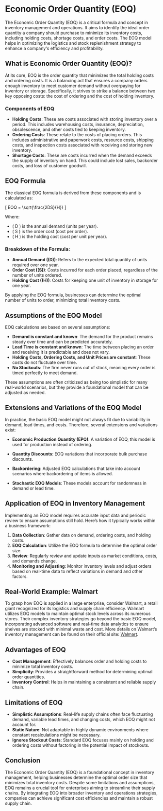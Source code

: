 # Economic Order Quantity (EOQ)

The Economic Order Quantity (EOQ) is a critical formula and concept in inventory management and operations. It aims to identify the ideal order quantity a company should purchase to minimize its inventory costs, including holding costs, shortage costs, and order costs. The EOQ model helps in optimizing the logistics and stock replenishment strategy to enhance a company's efficiency and profitability.

## What is Economic Order Quantity (EOQ)?

At its core, EOQ is the order quantity that minimizes the total holding costs and ordering costs. It is a balancing act that ensures a company orders enough inventory to meet customer demand without overpaying for inventory or storage. Specifically, it strives to strike a balance between two key opposing costs: the cost of ordering and the cost of holding inventory.

### Components of EOQ
- **Holding Costs**: These are costs associated with storing inventory over a period. This includes warehousing costs, insurance, depreciation, obsolescence, and other costs tied to keeping inventory.
- **Ordering Costs**: These relate to the costs of placing orders. This includes administrative and paperwork costs, resource costs, shipping costs, and inspection costs associated with receiving and storing new inventory.
- **Shortage Costs**: These are costs incurred when the demand exceeds the supply of inventory on hand. This could include lost sales, backorder costs, and loss of customer goodwill.

## EOQ Formula

The classical EOQ formula is derived from these components and is calculated as:

\[ EOQ = \sqrt{\frac{2DS}{H}} \]

Where:
- \( D \) is the annual demand (units per year).
- \( S \) is the order cost (cost per order).
- \( H \) is the holding cost (cost per unit per year).

### Breakdown of the Formula:
- **Annual Demand (\(D\))**: Refers to the expected total quantity of units required over one year.
- **Order Cost (\(S\))**: Costs incurred for each order placed, regardless of the number of units ordered.
- **Holding Cost (\(H\))**: Costs for keeping one unit of inventory in storage for one year.

By applying the EOQ formula, businesses can determine the optimal number of units to order, minimizing total inventory costs.

## Assumptions of the EOQ Model

EOQ calculations are based on several assumptions:
- **Demand is constant and known**: The demand for the product remains steady over time and can be predicted accurately.
- **Lead Time is constant and known**: The time between placing an order and receiving it is predictable and does not vary.
- **Holding Costs, Ordering Costs, and Unit Prices are constant**: These costs do not fluctuate over time.
- **No Stockouts**: The firm never runs out of stock, meaning every order is timed perfectly to meet demand.
  
These assumptions are often criticized as being too simplistic for many real-world scenarios, but they provide a foundational model that can be adjusted as needed.

## Extensions and Variations of the EOQ Model

In practice, the basic EOQ model might not always fit due to variability in demand, lead times, and costs. Therefore, several extensions and variations exist:

- **Economic Production Quantity (EPQ)**: A variation of EOQ, this model is used for production instead of ordering.
  
- **Quantity Discounts**: EOQ variations that incorporate bulk purchase discounts.
  
- **Backordering**: Adjusted EOQ calculations that take into account scenarios where backordering of items is allowed.
  
- **Stochastic EOQ Models**: These models account for randomness in demand or lead time.

## Application of EOQ in Inventory Management

Implementing an EOQ model requires accurate input data and periodic review to ensure assumptions still hold. Here’s how it typically works within a business framework:

1. **Data Collection**: Gather data on demand, ordering costs, and holding costs.
2. **EOQ Calculation**: Utilize the EOQ formula to determine the optimal order size.
3. **Review**: Regularly review and update inputs as market conditions, costs, and demands change.
4. **Monitoring and Adjusting**: Monitor inventory levels and adjust orders based on real-time data to reflect variations in demand and other factors.

## Real-World Example: Walmart

To grasp how EOQ is applied in a large enterprise, consider Walmart, a retail giant recognized for its logistics and supply chain efficiency. Walmart utilizes EOQ models to maintain optimal stock levels across its numerous stores. Their complex inventory strategies go beyond the basic EOQ model, incorporating advanced software and real-time data analytics to ensure shelves are stocked with minimal waste and cost. More details on Walmart’s inventory management can be found on their official site: [Walmart](https://corporate.walmart.com).

## Advantages of EOQ

- **Cost Management**: Effectively balances order and holding costs to minimize total inventory costs.
- **Simplicity**: Provides a straightforward method for determining optimal order quantities.
- **Inventory Control**: Helps in maintaining a consistent and reliable supply chain.
  
## Limitations of EOQ

- **Simplistic Assumptions**: Real-life supply chains often face fluctuating demand, variable lead times, and changing costs, which EOQ might not account for.
- **Static Nature**: Not adaptable in highly dynamic environments where constant recalculations might be necessary.
- **Ignores Stockout Costs**: Standard EOQ focuses mainly on holding and ordering costs without factoring in the potential impact of stockouts.

## Conclusion

The Economic Order Quantity (EOQ) is a foundational concept in inventory management, helping businesses determine the optimal order size that minimizes total inventory costs. Despite some limitations and assumptions, EOQ remains a crucial tool for enterprises aiming to streamline their supply chains. By integrating EOQ into broader inventory and operations strategies, companies can achieve significant cost efficiencies and maintain a robust supply chain.